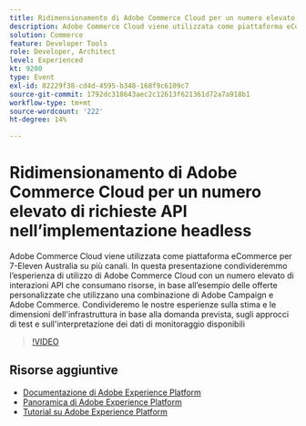 ```yaml
---
title: Ridimensionamento di Adobe Commerce Cloud per un numero elevato di richieste API nell’implementazione headless
description: Adobe Commerce Cloud viene utilizzata come piattaforma eCommerce per 7-Eleven Australia su più canali. In questa presentazione condivideremmo l’esperienza di utilizzo di Adobe Commerce Cloud con un numero elevato di interazioni API che consumano risorse, in base all’esempio delle offerte personalizzate che utilizzano una combinazione di Adobe Campaign e Adobe Commerce. Condivideremo le nostre esperienze in merito alla stima e alle dimensioni dell'infrastruttura in base alla domanda prevista, agli approcci di test e all'interpretazione dei dati di monitoraggio disponibili.
solution: Commerce
feature: Developer Tools
role: Developer, Architect
level: Experienced
kt: 9200
type: Event
exl-id: 82229f38-cd4d-4595-b348-168f9c6109c7
source-git-commit: 1792dc318643aec2c12613f621361d72a7a918b1
workflow-type: tm+mt
source-wordcount: '222'
ht-degree: 14%

---
```


# Ridimensionamento di Adobe Commerce Cloud per un numero elevato di richieste API nell’implementazione headless

Adobe Commerce Cloud viene utilizzata come piattaforma eCommerce per 7-Eleven Australia su più canali. In questa presentazione condivideremmo l’esperienza di utilizzo di Adobe Commerce Cloud con un numero elevato di interazioni API che consumano risorse, in base all’esempio delle offerte personalizzate che utilizzano una combinazione di Adobe Campaign e Adobe Commerce. Condivideremo le nostre esperienze sulla stima e le dimensioni dell&#39;infrastruttura in base alla domanda prevista, sugli approcci di test e sull&#39;interpretazione dei dati di monitoraggio disponibili

>[!VIDEO](https://video.tv.adobe.com/v/337726/?quality=12&learn=on&hidetitle=true)

## Risorse aggiuntive

- [Documentazione di Adobe Experience Platform](https://experienceleague.adobe.com/docs/experience-platform.html?lang=it)
- [Panoramica di Adobe Experience Platform](https://experienceleague.adobe.com/docs/experience-platform/landing/home.html?lang=it)
- [Tutorial su Adobe Experience Platform](https://experienceleague.adobe.com/docs/platform-learn/tutorials/overview.html?lang=it)
